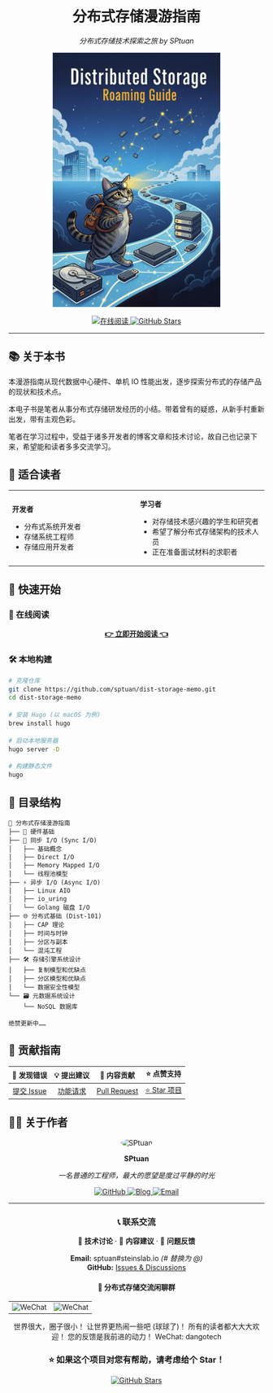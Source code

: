 
<div align="center">

# 分布式存储漫游指南

<p align="center">
  <em>分布式存储技术探索之旅 by SPtuan</em>
</p>

<div align="center">

<picture>
  <img src="static/banner.jpg" alt="分布式存储漫游指南" width="330" >
</picture>

</div>

<p align="center">
  <a href="https://storage-memo.steinslab.io/">
    <img src="https://img.shields.io/badge/📖_在线阅读-4A90E2?style=for-the-badge&logoColor=white" alt="在线阅读">
  </a>
  <a href="https://github.com/sptuan/dist-storage-memo">
    <img src="https://img.shields.io/github/stars/sptuan/dist-storage-memo?style=for-the-badge&logo=github&color=yellow" alt="GitHub Stars">
  </a>
</p>

---

</div>

## 📚 关于本书

本漫游指南从现代数据中心硬件、单机 IO 性能出发，逐步探索分布式的存储产品的现状和技术点。

本电子书是笔者从事分布式存储研发经历的小结。带着曾有的疑惑，从新手村重新出发，带有主观色彩。

笔者在学习过程中，受益于诸多开发者的博客文章和技术讨论，故自己也记录下来，希望能和读者多多交流学习。

## 🎯 适合读者

<table>
<tr>
<td width="50%">

**开发者**
- 分布式系统开发者
- 存储系统工程师
- 存储应用开发者

</td>
<td width="50%">

**学习者**
- 对存储技术感兴趣的学生和研究者
- 希望了解分布式存储架构的技术人员
- 正在准备面试材料的求职者

</td>
</tr>
</table>

## 🚀 快速开始

### 📖 在线阅读

<div align="center">

**[👉 立即开始阅读 👈](https://storage-memo.steinslab.io/)**

</div>

### 🛠️ 本地构建

```bash
# 克隆仓库
git clone https://github.com/sptuan/dist-storage-memo.git
cd dist-storage-memo

# 安装 Hugo (以 macOS 为例)
brew install hugo

# 启动本地服务器
hugo server -D

# 构建静态文件
hugo
```

## 📖 目录结构

```
📁 分布式存储漫游指南
├── 🔧 硬件基础
├── 📝 同步 I/O (Sync I/O)
│   ├── 基础概念
│   ├── Direct I/O
│   ├── Memory Mapped I/O
│   └── 线程池模型
├── ⚡ 异步 I/O (Async I/O)
│   ├── Linux AIO
│   ├── io_uring
│   └── Golang 磁盘 I/O
├── 🌐 分布式基础 (Dist-101)
│   ├── CAP 理论
│   ├── 时间与时钟
│   ├── 分区与副本
│   └── 混沌工程
├── 🛠️ 存储引擎系统设计
│   ├── 复制模型和优缺点
│   ├── 分区模型和优缺点
│   └── 数据安全性模型
└── 🗃️ 元数据系统设计
    └── NoSQL 数据库

绝赞更新中……
```

## 🤝 贡献指南

<div align="center">

| 🐛 发现错误 | 💡 提出建议 | 📝 内容贡献 | ⭐ 点赞支持 |
|:---:|:---:|:---:|:---:|
| [提交 Issue](https://github.com/sptuan/dist-storage-memo/issues) | [功能请求](https://github.com/sptuan/dist-storage-memo/issues) | [Pull Request](https://github.com/sptuan/dist-storage-memo/pulls) | [⭐ Star 项目](https://github.com/sptuan/dist-storage-memo) |

</div>

## 👨‍💻 关于作者

<div align="center">

<img src="https://github.com/sptuan.png" width="100" height="100" style="border-radius: 50%;" alt="SPtuan">

**SPtuan**

*一名普通的工程师，最大的愿望是度过平静的时光*

<p align="center">
  <a href="https://github.com/sptuan">
    <img src="https://img.shields.io/badge/GitHub-sptuan-blue?style=flat-square&logo=github" alt="GitHub">
  </a>
  <a href="https://steinslab.io">
    <img src="https://img.shields.io/badge/Blog-steinslab.io-green?style=flat-square&logo=blogger" alt="Blog">
  </a>
  <a href="mailto:sptuan@steinslab.io">
    <img src="https://img.shields.io/badge/Email-sptuan@steinslab.io-red?style=flat-square&logo=gmail" alt="Email">
  </a>
</p>

</div>

---

<div align="center">

### 📞 联系交流

💬 **技术讨论** · 📝 **内容建议** · 🐛 **问题反馈**

<p>
  <strong>Email:</strong> sptuan#steinslab.io <em>(# 替换为 @)</em><br>
  <strong>GitHub:</strong> <a href="https://github.com/sptuan/dist-storage-memo/issues">Issues & Discussions</a>
</p>

#### 👋 分布式存储交流闲聊群

<table>
<tr>
<td>
<picture>
  <img src="https://static.zdfmc.net/imgs/2025/10/5cef5298a2bdcf34.png" alt="WeChat" width="250">
</picture>
</td>
<td>
<picture>
  <img src="https://static.zdfmc.net/imgs/2025/10/0d8fc3f543265714.png" alt="WeChat" width="263">
</picture>
</td>
</tr>
</table>

世界很大，圈子很小！
让世界更热闹一些吧 (球球了)！
所有的读者都大大大欢迎！
您的反馈是我前进的动力！
WeChat: dangotech

### ⭐ 如果这个项目对您有帮助，请考虑给个 Star！

<a href="https://github.com/sptuan/dist-storage-memo">
  <img src="https://img.shields.io/github/stars/sptuan/dist-storage-memo?style=social" alt="GitHub Stars">
</a>

</div>


